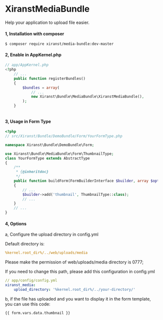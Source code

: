 # XiranstMediaBundle
Help your application to upload file easier.

#### 1, Installation with composer

```shell
$ composer require xiranst/media-bundle:dev-master
```

#### 2, Enable in AppKernel.php

```php
// app/AppKernel.php
<?php
    // ...
    public function registerBundles()
    {
        $bundles = array(
            // ...
            new Xiranst\Bundle\MediaBundle\XiranstMediaBundle(),
        );
    }
    
```
#### 3, Usage in Form Type

```php
<?php 
// src/Xiranst/Bundle/DemoBundle/Form/YourFormType.php

namespace Xiranst\Bundle\DemoBundle\Form;

use Xiranst\Bundle\MediaBundle\Form\ThumbnailType;
class YourFormType extends AbstractType
{
    /**
     * {@inheritdoc}
     */
    public function buildForm(FormBuilderInterface $builder, array $options)
    {
	    // ...
        $builder->add('thumbnail', ThumbnailType::class);
        // ...
    }
    // ...
}
```

#### 4, Options
a, Configure the upload directory in config.yml

Default directory is:

```yaml
%kernel.root_dir%/../web/uploads/media
```

Please make the permission of web/uploads/media directory is 0777;

If you need to change this path, please add this configuration in config.yml

```yaml
// app/config/config.yml
xiranst_media:
    upload_directory: '%kernel.root_dir%/../your-directory/'
```
b, if the file has uploaded and you want to display it in the form template, you can use this code:
```
{{ form.vars.data.thumbnail }}
```